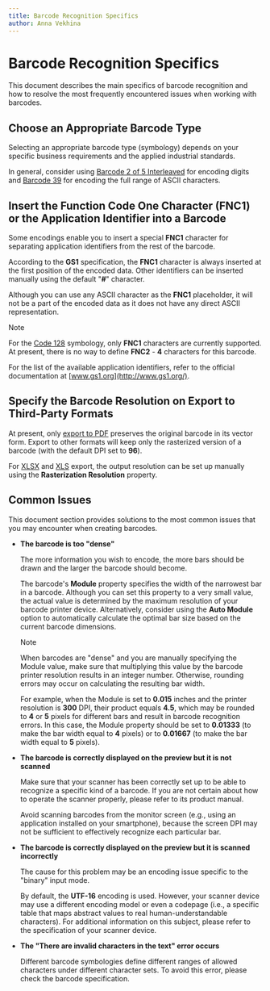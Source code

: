 ```yaml
---
title: Barcode Recognition Specifics
author: Anna Vekhina
---
```

# Barcode Recognition Specifics

This document describes the main specifics of barcode recognition and how to resolve the most frequently encountered issues when working with barcodes.

## Choose an Appropriate Barcode Type
Selecting an appropriate barcode type (symbology) depends on your specific business requirements and the applied industrial standards.

In general, consider using [Barcode 2 of 5 Interleaved](interleaved-2-of-5.md) for encoding digits and [Barcode 39](code-39-usd-3.md) for encoding the full range of ASCII characters.

## Insert the Function Code One Character (FNC1) or the Application Identifier into a Barcode
Some encodings enable you to insert a special **FNC1** character for separating application identifiers from the rest of the barcode.

According to the **GS1** specification, the **FNC1** character is always inserted at the first position of the encoded data. Other identifiers can be inserted manually using the default "**#**" character.

Although you can use any ASCII character as the **FNC1** placeholder, it will not be a part of the encoded data as it does not have any direct ASCII representation.

> [!NOTE]
> For the [Code 128](code-128.md) symbology, only **FNC1** characters are currently supported. At present, there is no way to define **FNC2** - **4** characters for this barcode.

For the list of the available application identifiers, refer to the official documentation at [www.gs1.org](http://www.gs1.org/).

## Specify the Barcode Resolution on Export to Third-Party Formats
At present, only [export to PDF](../../../document-viewer/exporting/pdf-specific-export-options.md) preserves the original barcode in its vector form. Export to other formats will keep only the rasterized version of a barcode (with the default DPI set to **96**).

For [XLSX](../../../document-viewer/exporting/xlsx-specific-export-options.md) and [XLS](../../../document-viewer/exporting/xls-specific-export-options.md) export, the output resolution can be set up manually using the **Rasterization Resolution** property.

## Common Issues
This document section provides solutions to the most common issues that you may encounter when creating barcodes.

* **The barcode is too "dense"**
	
	The more information you wish to encode, the more bars should be drawn and the larger the barcode should become.
	
	The barcode's **Module** property specifies the width of the narrowest bar in a barcode. Although you can set this property to a very small value, the actual value is determined by the maximum resolution of your barcode printer device. Alternatively, consider using the **Auto Module** option to automatically calculate the optimal bar size based on the current barcode dimensions.
	
	> [!NOTE]
	> When barcodes are "dense" and you are manually specifying the Module value, make sure that multiplying this value by the barcode printer resolution results in an integer number. Otherwise, rounding errors may occur on calculating the resulting bar width.
	> 
	> For example, when the Module is set to **0.015** inches and the printer resolution is **300** DPI, their product equals **4.5**, which may be rounded to **4** or **5** pixels for different bars and result in barcode recognition errors. In this case, the Module property should be set to **0.01333** (to make the bar width equal to **4** pixels) or to **0.01667** (to make the bar width equal to **5** pixels).
* **The barcode is correctly displayed on the preview but it is not scanned**
	
	Make sure that your scanner has been correctly set up to be able to recognize a specific kind of a barcode. If you are not certain about how to operate the scanner properly, please refer to its product manual.
	
	Avoid scanning barcodes from the monitor screen (e.g., using an application installed on your smartphone), because the screen DPI may not be sufficient to effectively recognize each particular bar.
* **The barcode is correctly displayed on the preview but it is scanned incorrectly**
	
	The cause for this problem may be an encoding issue specific to the "binary" input mode.
	
	By default, the **UTF-16** encoding is used. However, your scanner device may use a different encoding model or even a codepage (i.e., a specific table that maps abstract values to real human-understandable characters). For additional information on this subject, please refer to the specification of your scanner device.
* **The "There are invalid characters in the text" error occurs**
	
	Different barcode symbologies define different ranges of allowed characters under different character sets. To avoid this error, please check the barcode specification.